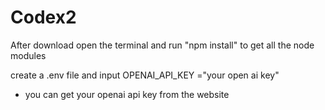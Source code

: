 # Codex2

After download open the terminal and run "npm install" to get all the node modules

create a .env file and input OPENAI_API_KEY ="your open ai key"

* you can get your openai api key from the website

